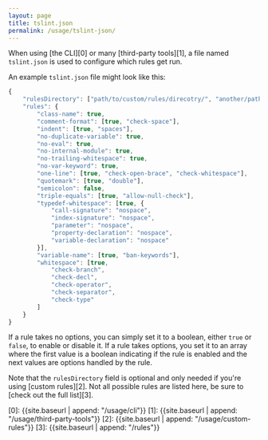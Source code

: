 ```yaml
---
layout: page
title: tslint.json
permalink: /usage/tslint-json/
---
```


When using [the CLI][0] or many [third-party tools][1], a file named `tslint.json` is used to
configure which rules get run.

An example `tslint.json` file might look like this:

```ts
{
    "rulesDirectory": ["path/to/custom/rules/direcotry/", "another/path/"],
    "rules": {
        "class-name": true,
        "comment-format": [true, "check-space"],
        "indent": [true, "spaces"],
        "no-duplicate-variable": true,
        "no-eval": true,
        "no-internal-module": true,
        "no-trailing-whitespace": true,
        "no-var-keyword": true,
        "one-line": [true, "check-open-brace", "check-whitespace"],
        "quotemark": [true, "double"],
        "semicolon": false,
        "triple-equals": [true, "allow-null-check"],
        "typedef-whitespace": [true, {
            "call-signature": "nospace",
            "index-signature": "nospace",
            "parameter": "nospace",
            "property-declaration": "nospace",
            "variable-declaration": "nospace"
        }],
        "variable-name": [true, "ban-keywords"],
        "whitespace": [true,
            "check-branch",
            "check-decl",
            "check-operator",
            "check-separator",
            "check-type"
        ]
    }
}
```

If a rule takes no options, you can simply set it to a boolean, either `true` or `false`, to enable or disable it. If a rule takes options, you set it to an array where the first value is a boolean indicating if the rule is enabled and the next values are options handled by the rule.

Note that the `rulesDirectory` field is optional and only needed if you're using [custom rules][2]. Not all possible rules are listed here, be sure to [check out the full list][3].


[0]: {{site.baseurl | append: "/usage/cli"}}
[1]: {{site.baseurl | append: "/usage/third-party-tools"}}
[2]: {{site.baseurl | append: "/usage/custom-rules"}}
[3]: {{site.baseurl | append: "/rules"}}
